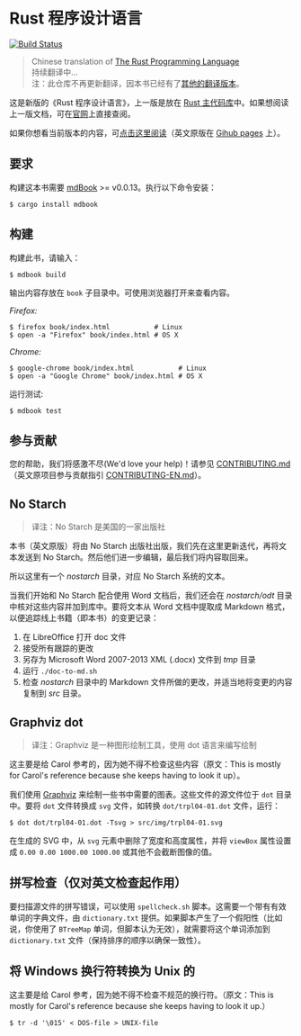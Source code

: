 # Rust 程序设计语言

[![Build Status](https://travis-ci.org/rust-lang/book.svg?branch=master)](https://travis-ci.org/rust-lang/book)

> Chinese translation of [The Rust Programming Language][book-en]  
> 持续翻译中...  
> 注：此仓库不再更新翻译，因本书已经有了[其他的翻译版本](https://github.com/KaiserY/trpl-zh-cn)。

[book-en]: https://github.com/rust-lang/book

这是新版的《Rust 程序设计语言》，上一版是放在 [Rust 主代码库][src]中。如果想阅读上一版文档，可在[官网][prod]上直接查阅。

[src]: https://github.com/rust-lang/rust/tree/master/src/doc/book
[prod]: https://doc.rust-lang.org/book/

如果你想看当前版本的内容，可[点击这里阅读][html-cn]（英文原版在 [Gihub pages][html] 上）。

[html-cn]: https://rustwiki.org/zh-CN/book
[html]: http://rust-lang.github.io/book/

## 要求

构建这本书需要 [mdBook] >= v0.0.13。执行以下命令安装：

[mdBook]: https://github.com/azerupi/mdBook

```
$ cargo install mdbook
```

## 构建

构建此书，请输入：

```
$ mdbook build
```

输出内容存放在 `book` 子目录中。可使用浏览器打开来查看内容。

_Firefox:_
```
$ firefox book/index.html           # Linux
$ open -a "Firefox" book/index.html # OS X
```

_Chrome:_
```
$ google-chrome book/index.html           # Linux
$ open -a "Google Chrome" book/index.html # OS X
```

运行测试:

```
$ mdbook test
```

## 参与贡献

您的帮助，我们将感激不尽(We'd love your help)！请参见 [CONTRIBUTING.md][contrib-cn]（英文原项目参与贡献指引 [CONTRIBUTING-EN.md][contrib]）。

[contrib-cn]: https://github.com/rust-lang-cn/book-cn/blob/master/CONTRIBUTING.md
[contrib]: https://github.com/rust-lang/book/blob/master/CONTRIBUTING.md

## No Starch

> 译注：No Starch 是美国的一家出版社

本书（英文原版）将由 No Starch 出版社出版，我们先在这里更新迭代，再将文本发送到 No Starch。然后他们进一步编辑，最后我们将内容取回来。

所以这里有一个 *nostarch* 目录，对应 No Starch 系统的文本。

当我们开始和 No Starch 配合使用 Word 文档后，我们还会在 *nostarch/odt* 目录中核对这些内容并加到库中。要将文本从 Word 文档中提取成 Markdown 格式，以便追踪线上书籍（即本书）的变更记录：

1. 在 LibreOffice 打开 doc 文件
1. 接受所有跟踪的更改
1. 另存为 Microsoft Word 2007-2013 XML (.docx) 文件到 *tmp* 目录
1. 运行 `./doc-to-md.sh`
1. 检查 *nostarch* 目录中的 Markdown 文件所做的更改，并适当地将变更的内容复制到 *src* 目录。

## Graphviz dot

> 译注：Graphviz 是一种图形绘制工具，使用 dot 语言来编写绘制

这主要是给 Carol 参考的，因为她不得不检查这些内容（原文：This is mostly for Carol's reference because she keeps having to look it up）。

我们使用 [Graphviz](http://graphviz.org/) 来绘制一些书中需要的图表。这些文件的源文件位于 `dot` 目录中。要将 `dot` 文件转换成 `svg` 文件，如转换 `dot/trpl04-01.dot` 文件，运行：

```
$ dot dot/trpl04-01.dot -Tsvg > src/img/trpl04-01.svg
```

在生成的 SVG 中，从 `svg` 元素中删除了宽度和高度属性，并将 `viewBox` 属性设置成 `0.00 0.00 1000.00 1000.00` 或其他不会截断图像的值。

## 拼写检查（仅对英文检查起作用）

要扫描源文件的拼写错误，可以使用 `spellcheck.sh` 脚本。这需要一个带有有效单词的字典文件，由 `dictionary.txt` 提供。如果脚本产生了一个假阳性（比如说，你使用了 `BTreeMap` 单词，但脚本认为无效），就需要将这个单词添加到 `dictionary.txt` 文件（保持排序的顺序以确保一致性）。

## 将 Windows 换行符转换为 Unix 的

这主要是给 Carol 参考，因为她不得不检查不规范的换行符。（原文：This is mostly for Carol's reference because she keeps having to look it up.）

```
$ tr -d '\015' < DOS-file > UNIX-file
```
